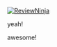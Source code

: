 [![ReviewNinja](https://app.review.ninja/42305587/badge)](https://app.review.ninja/thojansen/review-test)

yeah!

awesome!
